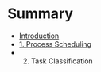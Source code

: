 # Summary

* [Introduction](README.md)
* [1. Process Scheduling](chapter1.md)
* 2. Task Classification

